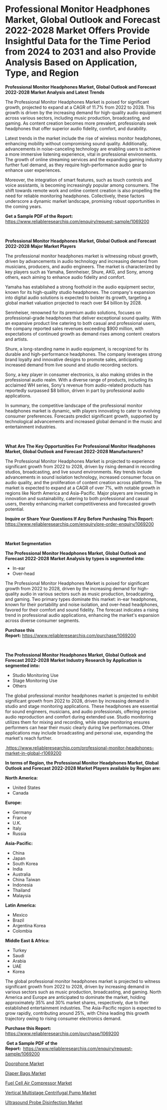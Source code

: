 <p><h1>Professional Monitor Headphones Market, Global Outlook and Forecast 2022-2028 Market Offers Provide Insightful Data for the Time Period from 2024 to 2031 and also Provide Analysis Based on Application, Type, and Region</h1></p><p><strong>Professional Monitor Headphones Market, Global Outlook and Forecast 2022-2028 Market Analysis and Latest Trends</strong></p>
<p><p>The Professional Monitor Headphones Market is poised for significant growth, projected to expand at a CAGR of 11.7% from 2022 to 2028. This growth is driven by the increasing demand for high-quality audio equipment across various sectors, including music production, broadcasting, and gaming. As content creation becomes more prevalent, professionals seek headphones that offer superior audio fidelity, comfort, and durability.</p><p>Latest trends in the market include the rise of wireless monitor headphones, enhancing mobility without compromising sound quality. Additionally, advancements in noise-canceling technology are enabling users to achieve a more immersive listening experience, vital in professional environments. The growth of online streaming services and the expanding gaming industry further fuel demand, as they require high-performance audio gear to enhance user experiences.</p><p>Moreover, the integration of smart features, such as touch controls and voice assistants, is becoming increasingly popular among consumers. The shift towards remote work and online content creation is also propelling the need for reliable monitoring headphones. Collectively, these factors underscore a dynamic market landscape, promising robust opportunities in the coming years.</p></p>
<p><strong>Get a Sample PDF of the Report:&nbsp;</strong> <a href="https://www.reliableresearchiq.com/enquiry/request-sample/1069200">https://www.reliableresearchiq.com/enquiry/request-sample/1069200</a></p>
<p>&nbsp;</p>
<p><strong>Professional Monitor Headphones Market, Global Outlook and Forecast 2022-2028 Major Market Players</strong></p>
<p><p>The professional monitor headphones market is witnessing robust growth, driven by advancements in audio technology and increasing demand from musicians, producers, and audio engineers. The market is characterized by key players such as Yamaha, Sennheiser, Shure, AKG, and Sony, among others, each aiming to enhance audio fidelity and comfort.</p><p>Yamaha has established a strong foothold in the audio equipment sector, known for its high-quality studio headphones. The company's expansion into digital audio solutions is expected to bolster its growth, targeting a global market valuation projected to reach over $4 billion by 2028.</p><p>Sennheiser, renowned for its premium audio solutions, focuses on professional-grade headphones that deliver exceptional sound quality. With an expansive product line catering to both casual and professional users, the company reported sales revenues exceeding $900 million, with expectations of continued growth as demand rises among content creators and artists.</p><p>Shure, a long-standing name in audio equipment, is recognized for its durable and high-performance headphones. The company leverages strong brand loyalty and innovative designs to promote sales, anticipating increased demand from live sound and studio recording sectors. </p><p>Sony, a key player in consumer electronics, is also making strides in the professional audio realm. With a diverse range of products, including its acclaimed WH series, Sony's revenue from audio-related products has reportedly surpassed $8 billion, driven in part by professional audio applications.</p><p>In summary, the competitive landscape of the professional monitor headphones market is dynamic, with players innovating to cater to evolving consumer preferences. Forecasts predict significant growth, supported by technological advancements and increased global demand in the music and entertainment industries.</p></p>
<p>&nbsp;</p>
<p><strong>What Are The Key Opportunities For Professional Monitor Headphones Market, Global Outlook and Forecast 2022-2028 Manufacturers?</strong></p>
<p><p>The Professional Monitor Headphones Market is projected to experience significant growth from 2022 to 2028, driven by rising demand in recording studios, broadcasting, and live sound environments. Key trends include advancements in sound isolation technology, increased consumer focus on audio quality, and the proliferation of content creation across platforms. The market is expected to expand at a CAGR of over 7%, with notable growth in regions like North America and Asia-Pacific. Major players are investing in innovation and sustainability, catering to both professional and casual users, thereby enhancing market competitiveness and forecasted growth potential.</p></p>
<p><strong>Inquire or Share Your Questions If Any Before Purchasing This Report:</strong> <a href="https://www.reliableresearchiq.com/enquiry/pre-order-enquiry/1069200">https://www.reliableresearchiq.com/enquiry/pre-order-enquiry/1069200</a></p>
<p>&nbsp;</p>
<p><strong>Market Segmentation</strong></p>
<p><strong>The Professional Monitor Headphones Market, Global Outlook and Forecast 2022-2028 Market Analysis by types is segmented into:</strong></p>
<p><ul><li>In-ear</li><li>Over-head</li></ul></p>
<p><p>The Professional Monitor Headphones Market is poised for significant growth from 2022 to 2028, driven by the increasing demand for high-quality audio in various sectors such as music production, broadcasting, and gaming. Two primary types dominate this market: in-ear headphones, known for their portability and noise isolation, and over-head headphones, favored for their comfort and sound fidelity. The forecast indicates a rising trend in professional audio applications, enhancing the market's expansion across diverse consumer segments.</p></p>
<p><strong>Purchase this Report:&nbsp;</strong><a href="https://www.reliableresearchiq.com/purchase/1069200">https://www.reliableresearchiq.com/purchase/1069200</a></p>
<p>&nbsp;</p>
<p><strong>The Professional Monitor Headphones Market, Global Outlook and Forecast 2022-2028 Market Industry Research by Application is segmented into:</strong></p>
<p><ul><li>Studio Monitoring Use</li><li>Stage Monitoring Use</li><li>Others</li></ul></p>
<p><p>The global professional monitor headphones market is projected to exhibit significant growth from 2022 to 2028, driven by increasing demand in studio and stage monitoring applications. These headphones are essential for sound engineers, musicians, and audio professionals, offering precise audio reproduction and comfort during extended use. Studio monitoring utilizes them for mixing and recording, while stage monitoring ensures performers can hear their music clearly during live performances. Other applications may include broadcasting and personal use, expanding the market's reach further.</p></p>
<p><a href="https://www.reliableresearchiq.com/professional-monitor-headphones-market-in-global-r1069200">&nbsp;https://www.reliableresearchiq.com/professional-monitor-headphones-market-in-global-r1069200</a></p>
<p><strong>In terms of Region, the Professional Monitor Headphones Market, Global Outlook and Forecast 2022-2028 Market Players available by Region are:</strong></p>
<p>
    <p> <strong> North America: </strong>
        <ul>
            <li>United States</li>
            <li>Canada</li>
        </ul>
        </p> 
    <p> <strong> Europe: </strong>
        <ul>
            <li>Germany</li>
            <li>France</li>
            <li>U.K.</li>
            <li>Italy</li>
            <li>Russia</li>
        </ul>
        </p> 
    <p> <strong> Asia-Pacific: </strong>
        <ul>
            <li>China</li>
            <li>Japan</li>
            <li>South Korea</li>
            <li>India</li>
            <li>Australia</li>
            <li>China Taiwan</li>
            <li>Indonesia</li>
            <li>Thailand</li>
            <li>Malaysia</li>
        </ul>
        </p> 
    <p> <strong> Latin America: </strong>
        <ul>
            <li>Mexico</li>
            <li>Brazil</li>
            <li>Argentina Korea</li>
            <li>Colombia</li>
        </ul>
        </p> 
    <p> <strong> Middle East & Africa: </strong>
        <ul>
            <li>Turkey</li>
            <li>Saudi</li>
            <li>Arabia</li>
            <li>UAE</li>
            <li>Korea</li>
        </ul>
    </p>
    </p>
<p><p>The global professional monitor headphones market is projected to witness significant growth from 2022 to 2028, driven by increasing demand in various sectors such as music production, broadcasting, and gaming. North America and Europe are anticipated to dominate the market, holding approximately 35% and 30% market shares, respectively, due to their established entertainment industries. The Asia-Pacific region is expected to grow rapidly, contributing around 25%, with China leading this growth trajectory owing to rising consumer electronics demand.</p></p>
<p><strong>Purchase this Report: </strong><a href="https://www.reliableresearchiq.com/purchase/1069200">https://www.reliableresearchiq.com/purchase/1069200</a></p>
<p>&nbsp;<strong>Get a Sample PDF of the Report:&nbsp;&nbsp;</strong><a href="https://www.reliableresearchiq.com/enquiry/request-sample/1069200">https://www.reliableresearchiq.com/enquiry/request-sample/1069200</a></p>
<p><strong></strong></p>
<p><p><a href="https://www.linkedin.com/pulse/doorphone-market-global-regional-analysis-focus-region-hnjdc?trackingId=ZE9QpObCTLuLgkSk3TUUiQ%3D%3D">Doorphone Market</a></p><p><a href="https://www.linkedin.com/pulse/diaper-bags-industry-analysis-report-its-market-size-share-dpvye?trackingId=afVF0pz6R8mNtQslX05BmA%3D%3D">Diaper Bags Market</a></p><p><a href="https://www.linkedin.com/pulse/fuel-cell-air-compressor-market-analysis-report-global-insights-ncwpe?trackingId=PLM%2FYmU8TZqytYuna3pdEQ%3D%3D">Fuel Cell Air Compressor Market</a></p><p><a href="https://www.linkedin.com/pulse/global-vertical-multistage-centrifugal-pump-industry-analysis-bvaue?trackingId=VUL4CxaYQiOXq1ek6BjxaA%3D%3D">Vertical Multistage Centrifugal Pump Market</a></p><p><a href="https://www.linkedin.com/pulse/global-ultrasound-probe-disinfection-industry-analysis-bd9be?trackingId=YTrQfSY8RYqwC%2BY%2BDhNfdA%3D%3D">Ultrasound Probe Disinfection Market</a></p></p>